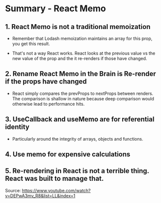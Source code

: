 # Summary - React Memo
## 1. React Memo is not a traditional memoization

- Remember that Lodash memoization maintains an array for this prop, you get this result.

- That's not a way React works. React looks at the previous value vs the new value of the prop
and the it re-renders if those have changed.

## 2. Rename React Memo in the Brain is Re-render if the props have changed

-  React simply compares the prevProps to nextProps between renders. 
The comparison is shallow in nature because deep comparison would otherwise lead to performance hits. 

## 3. UseCallback and useMemo are for referential identity 

- Particularly around the integrity of arrays, objects and functions.

## 4. Use memo for expensive calculations

## 5. Re-rendering in React is not a terrible thing. React was built to manage that.

Source: https://www.youtube.com/watch?v=DEPwA3mv_R8&list=LL&index=1